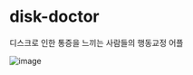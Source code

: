 # disk-doctor
디스크로 인한 통증을 느끼는 사람들의 행동교정 어플


![image](https://github.com/AronLee5263/disk-doctor-demo/assets/117638456/d8aa8a49-3824-46c9-a2fa-05d1a460e52c)
